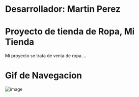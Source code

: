 # Desarrollador: Martin Perez

# Proyecto de tienda de Ropa, Mi Tienda
Mi proyecto se trata de venta de ropa....

# Gif de Navegacion 
![image](https://github.com/EfimeroM/mi-tienda/blob/main/src/media/example.gif)